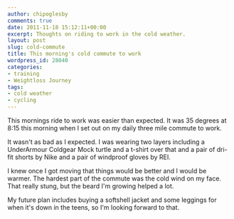 ```yaml
---
author: chipoglesby
comments: true
date: 2011-11-18 15:12:11+00:00
excerpt: Thoughts on riding to work in the cold weather.
layout: post
slug: cold-commute
title: This morning's cold commute to work
wordpress_id: 28040
categories:
- training
- Weightloss Journey
tags:
- cold weather
- cycling
---
```


This mornings ride to work was easier than expected. It was 35 degrees at 8:15 this morning when I set out on my daily three mile commute to work.

It wasn't as bad as I expected. I was wearing two layers including a UnderArmour Coldgear Mock turtle and a t-shirt over that and a pair of dri-fit shorts by Nike and a pair of windproof gloves by REI.

I knew once I got moving that things would be better and I would be warmer. The hardest part of the commute was the cold wind on my face. That really stung, but the beard I'm growing helped a lot.

My future plan includes buying a softshell jacket and some leggings for when it's down in the teens, so I'm looking forward to that.
